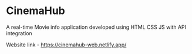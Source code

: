 # CinemaHub
A real-time Movie info application developed using HTML CSS JS with API integration

Website link - https://cinemahub-web.netlify.app/
